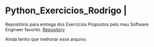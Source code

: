 # Python_Exercicios_Rodrigo | 

Repositório para entrega dos Exercícios Propostos pelo meu Software Engineer favorito.
[Repository](https://github.com/Ricardo1999/Python_Exercicios_Rodrigo/tree/main?tab=readme-ov-file#python_exercicios_rodrigo)

Ainda tenho que melhorar esse arquivo.